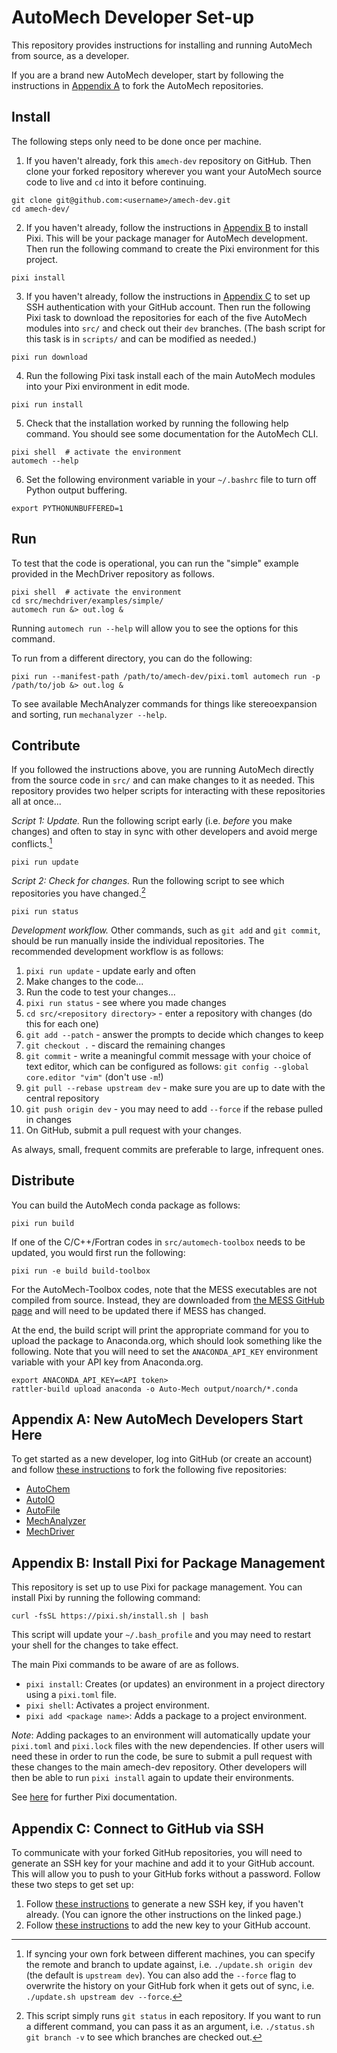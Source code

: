 # AutoMech Developer Set-up

This repository provides instructions for installing and running AutoMech from source,
as a developer.

If you are a brand new AutoMech developer, start by following the instructions in
[Appendix A](#appendix-a-new-automech-developers-start-here) to fork the AutoMech
repositories.

## Install

The following steps only need to be done once per machine.

1. If you haven't already, fork this `amech-dev` repository on GitHub.
Then clone your forked repository wherever you want your AutoMech source code to live
and `cd` into it before continuing.
```
git clone git@github.com:<username>/amech-dev.git
cd amech-dev/
```

2. If you haven't already, follow the instructions in
[Appendix B](#appendix-b-install-pixi-for-package-management) to install Pixi.  This
will be your package manager for AutoMech development.
Then run the following command to create the Pixi environment for this project.
```
pixi install
```

3. If you haven't already, follow the instructions in
[Appendix C](#appendix-c-connect-to-github-via-ssh) to set up SSH authentication with
your GitHub account.
Then run the following Pixi task to download the repositories for each of the five
AutoMech modules into `src/` and check out their `dev` branches.
(The bash script for this task is in `scripts/` and can be modified as needed.)
```
pixi run download
```

4. Run the following Pixi task install each of the main AutoMech modules into your Pixi
environment in edit mode.
```
pixi run install
```

5. Check that the installation worked by running the following help command.
You should see some documentation for the AutoMech CLI.
```
pixi shell  # activate the environment
automech --help
```

6. Set the following environment variable in your `~/.bashrc` file to turn off Python
output buffering.
```
export PYTHONUNBUFFERED=1
```

## Run

To test that the code is operational, you can run the "simple" example provided in the
MechDriver repository as follows.
```
pixi shell  # activate the environment
cd src/mechdriver/examples/simple/
automech run &> out.log &
```
Running `automech run --help` will allow you to see the options for this command.

To run from a different directory, you can do the following:
```
pixi run --manifest-path /path/to/amech-dev/pixi.toml automech run -p /path/to/job &> out.log &
```

To see available MechAnalyzer commands for things like stereoexpansion and sorting, run `mechanalyzer --help`.


## Contribute

If you followed the instructions above, you are running AutoMech directly from the
source code in `src/` and can make changes to it as needed.
This repository provides two helper scripts for interacting with these repositories all at once...

*Script 1: Update.*
Run the following script early (i.e. *before* you make changes) and often to stay in
sync with other developers and avoid merge conflicts.[^1]
```
pixi run update
```

*Script 2: Check for changes.*
Run the following script to see which repositories you have changed.[^2]
```
pixi run status
```

*Development workflow.*
Other commands, such as `git add` and `git commit`, should be run manually inside the
individual repositories.
The recommended development workflow is as follows:

1. `pixi run update` - update early and often
2. Make changes to the code...
3. Run the code to test your changes...
4. `pixi run status` - see where you made changes
5. `cd src/<repository directory>` - enter a repository with changes (do this for each one)
6. `git add --patch` - answer the prompts to decide which changes to keep
7. `git checkout .` - discard the remaining changes
8. `git commit` - write a meaningful commit message with your choice of
text editor, which can be configured as follows: `git config --global core.editor "vim"` (don't use `-m`!)
9. `git pull --rebase upstream dev` - make sure you are up to date with the central
repository
10. `git push origin dev` - you may need to add `--force` if the rebase pulled in changes
11. On GitHub, submit a pull request with your changes.

As always, small, frequent commits are preferable to large, infrequent ones.


## Distribute

You can build the AutoMech conda package as follows:
```
pixi run build
```
If one of the C/C++/Fortran codes in `src/automech-toolbox` needs to be updated, you
would first run the following:
```
pixi run -e build build-toolbox
```
For the AutoMech-Toolbox codes, note that the MESS executables are not compiled from
source.
Instead, they are downloaded from
[the MESS GitHub page](https://github.com/Auto-Mech/MESS/tree/master/static)
and will need to be updated there if MESS has changed.

At the end, the build script will print the appropriate command for you to upload the
package to Anaconda.org, which should look something like the following.
Note that you will need to set the `ANACONDA_API_KEY` environment variable with your API
key from Anaconda.org.
```
export ANACONDA_API_KEY=<API token>
rattler-build upload anaconda -o Auto-Mech output/noarch/*.conda
```


## Appendix A: New AutoMech Developers Start Here

To get started as a new developer, log into GitHub (or create an account) and follow
[these instructions](https://docs.github.com/en/pull-requests/collaborating-with-pull-requests/working-with-forks/fork-a-repo#forking-a-repository)
to fork the following five repositories:
 - [AutoChem](https://github.com/Auto-Mech/autochem)
 - [AutoIO](https://github.com/Auto-Mech/autoio)
 - [AutoFile](https://github.com/Auto-Mech/autofile)
 - [MechAnalyzer](https://github.com/Auto-Mech/mechanalyzer)
 - [MechDriver](https://github.com/Auto-Mech/mechdriver)


## Appendix B: Install Pixi for Package Management

This repository is set up to use Pixi for package management.
You can install Pixi by running the following command:
```
curl -fsSL https://pixi.sh/install.sh | bash
```
This script will update your `~/.bash_profile` and you may need to restart your shell
for the changes to take effect.

The main Pixi commands to be aware of are as follows.
- `pixi install`:
Creates (or updates) an environment in a project directory using a `pixi.toml` file.
- `pixi shell`:
Activates a project environment.
- `pixi add <package name>`:
Adds a package to a project environment.

*Note*:
Adding packages to an environment will automatically update your `pixi.toml` and
`pixi.lock` files with the new dependencies.
If other users will need these in order to run the code, be sure to submit a pull
request with these changes to the main amech-dev repository.
Other developers will then be able to run `pixi install` again to update their environments.

See [here](https://pixi.sh/latest/) for further Pixi documentation.


## Appendix C: Connect to GitHub via SSH

To communicate with your forked GitHub repositories, you will need to generate an SSH
key for your machine and add it to your GitHub account.
This will allow you to push to your GitHub forks without a password.
Follow these two steps to get set up:

1. Follow
[these instructions](https://docs.github.com/en/authentication/connecting-to-github-with-ssh/generating-a-new-ssh-key-and-adding-it-to-the-ssh-agent#generating-a-new-ssh-key)
to generate a new SSH key, if you haven't already. (You can ignore the other
instructions on the linked page.)
2. Follow
[these instructions](https://docs.github.com/en/authentication/connecting-to-github-with-ssh/adding-a-new-ssh-key-to-your-github-account#adding-a-new-ssh-key-to-your-account)
to add the new key to your GitHub account.


<!-- Footnotes: -->

[^1]: If syncing your own fork between different machines, you can specify the remote and
branch to update against, i.e. `./update.sh origin dev` (the default is `upstream dev`).
You can also add the `--force` flag to overwrite the history on your GitHub fork when it
gets out of sync, i.e.  `./update.sh upstream dev --force`.

[^2]: This script simply runs `git status` in each repository.
If you want to run a different command, you can pass it as an argument, i.e. `./status.sh git branch -v` to see which branches are checked out.